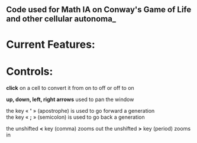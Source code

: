 ## Code used for Math IA on Conway's Game of Life and other cellular autonoma_

# Current Features:



# Controls:

**click** on a cell to convert it from on to off or off to on

**up, down, left, right arrows** used to pan the window

the key « **'** » (apostrophe) is used to go forward a generation         
the key « **;** » (semicolon) is used to go back a generation

the unshifted **<** key (comma) zooms out
the unshifted **>** key (period) zooms in

